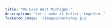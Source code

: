 ```yaml
---
title: "We Love West Michigan."
description: "Let's make it better, together."
featured_image: '/images/workshop.jpg'
---
```

